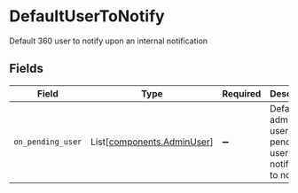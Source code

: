 # DefaultUserToNotify

Default 360 user to notify upon an internal notification


## Fields

| Field                                                          | Type                                                           | Required                                                       | Description                                                    |
| -------------------------------------------------------------- | -------------------------------------------------------------- | -------------------------------------------------------------- | -------------------------------------------------------------- |
| `on_pending_user`                                              | List[[components.AdminUser](../../models/shared/adminuser.md)] | :heavy_minus_sign:                                             | Default admin users for pending user notification to notify    |